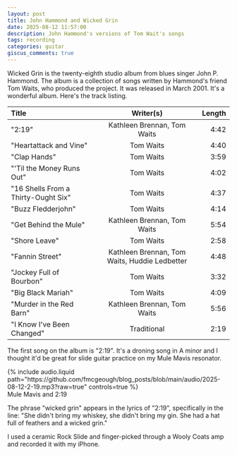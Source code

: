 ```yaml
---
layout: post
title: John Hammond and Wicked Grin
date: 2025-08-12 11:57:00
description: John Hammond's versions of Tom Wait's songs
tags: recording
categories: guitar
giscus_comments: true
---
```


Wicked Grin is the twenty-eighth studio album from blues singer John P. Hammond. The album is a collection of songs written by Hammond's friend Tom Waits, who produced the project. It was released in March 2001. It's a wonderful album. Here's the track listing.

| Title                               |                   Writer(s)                   | Length |
| :---------------------------------- | :-------------------------------------------: | -----: |
| "2:19"                              |          Kathleen Brennan, Tom Waits          |   4:42 |
| "Heartattack and Vine"              |                   Tom Waits                   |   4:40 |
| "Clap Hands"                        |                   Tom Waits                   |   3:59 |
| "'Til the Money Runs Out"           |                   Tom Waits                   |   4:02 |
| "16 Shells From a Thirty-Ought Six" |                   Tom Waits                   |   4:37 |
| "Buzz Fledderjohn"                  |                   Tom Waits                   |   4:14 |
| "Get Behind the Mule"               |          Kathleen Brennan, Tom Waits          |   5:54 |
| "Shore Leave"                       |                   Tom Waits                   |   2:58 |
| "Fannin Street"                     | Kathleen Brennan, Tom Waits, Huddie Ledbetter |   4:48 |
| "Jockey Full of Bourbon"            |                   Tom Waits                   |   3:32 |
| "Big Black Mariah"                  |                   Tom Waits                   |   4:09 |
| "Murder in the Red Barn"            |          Kathleen Brennan, Tom Waits          |   5:56 |
| "I Know I've Been Changed"          |                  Traditional                  |   2:19 |

The first song on the album is "2:19". It's a droning song in A minor and I thought it'd be great for slide guitar practice on my Mule Mavis resonator.

<div class="row mt-3">
    <div class="col-sm mt-3 mt-md-0">
        {% include audio.liquid path="https://github.com/fmcgeough/blog_posts/blob/main/audio/2025-08-12-2-19.mp3?raw=true" controls=true %}
    </div>
</div>
<div class="caption">
  Mule Mavis and 2:19
</div>

The phrase "wicked grin" appears in the lyrics of "2:19", specifically in the line: "She didn't bring my whiskey, she didn't bring my gin. She had a hat full of feathers and a wicked grin."

I used a ceramic Rock Slide and finger-picked through a Wooly Coats amp and recorded it with my iPhone.
